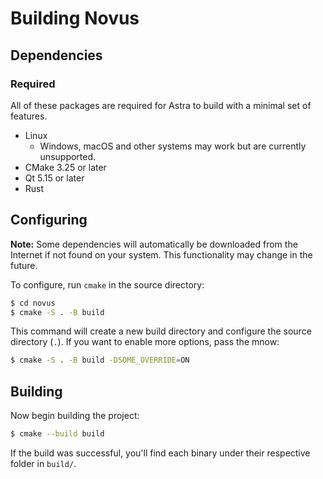 # Building Novus

## Dependencies

### Required

All of these packages are required for Astra to build with a minimal set of features.

* Linux
    * Windows, macOS and other systems may work but are currently unsupported.
* CMake 3.25 or later
* Qt 5.15 or later
* Rust

## Configuring

**Note:** Some dependencies will automatically be downloaded from the Internet if not found on your system. This functionality may change in the future.

To configure, run `cmake` in the source directory:

```bash
$ cd novus
$ cmake -S . -B build
```

This command will create a new build directory and configure the source directory (`.`). If you want to enable more options, pass the mnow:

```bash
$ cmake -S . -B build -DSOME_OVERRIDE=ON
```

## Building

Now begin building the project:

```bash
$ cmake --build build
```

If the build was successful, you'll find each binary under their respective folder in `build/`.